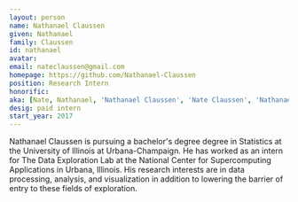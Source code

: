 ```yaml
---
layout: person
name: Nathanael Claussen
given: Nathanael
family: Claussen
id: nathanael
avatar:
email: nateclaussen@gmail.com
homepage: https://github.com/Nathanael-Claussen
position: Research Intern
honorific:
aka: [Nate, Nathanael, 'Nathanael Claussen', 'Nate Claussen', 'Nathanael M. Claussen']
desig: paid intern
start_year: 2017
---
```


Nathanael Claussen is pursuing a bachelor's degree degree in Statistics at the University of Illinois at Urbana-Champaign. He has worked as an intern for The Data Exploration Lab at the National Center for Supercomputing Applications in Urbana, Illinois. His research interests are in data processing, analysis, and visualization in addition to lowering the barrier of entry to these fields of exploration.
